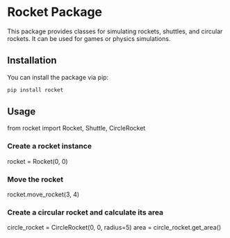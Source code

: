 # Rocket Package

This package provides classes for simulating rockets, shuttles, and circular rockets. It can be used for games or physics simulations.

## Installation

You can install the package via pip:

```bash
pip install rocket
```
## Usage
from rocket import Rocket, Shuttle, CircleRocket

### Create a rocket instance
rocket = Rocket(0, 0)

### Move the rocket
rocket.move_rocket(3, 4)

### Create a circular rocket and calculate its area
circle_rocket = CircleRocket(0, 0, radius=5)
area = circle_rocket.get_area()

